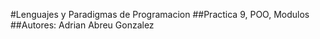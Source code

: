 #Lenguajes y Paradigmas de Programacion
##Practica 9, POO, Modulos 
##Autores:
   Adrian Abreu Gonzalez
